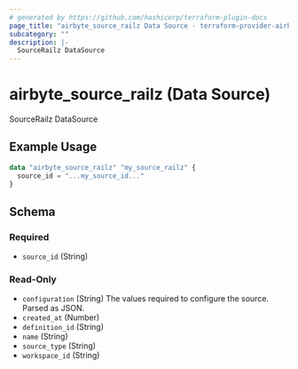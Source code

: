 ```yaml
---
# generated by https://github.com/hashicorp/terraform-plugin-docs
page_title: "airbyte_source_railz Data Source - terraform-provider-airbyte"
subcategory: ""
description: |-
  SourceRailz DataSource
---
```


# airbyte_source_railz (Data Source)

SourceRailz DataSource

## Example Usage

```terraform
data "airbyte_source_railz" "my_source_railz" {
  source_id = "...my_source_id..."
}
```

<!-- schema generated by tfplugindocs -->
## Schema

### Required

- `source_id` (String)

### Read-Only

- `configuration` (String) The values required to configure the source. Parsed as JSON.
- `created_at` (Number)
- `definition_id` (String)
- `name` (String)
- `source_type` (String)
- `workspace_id` (String)
